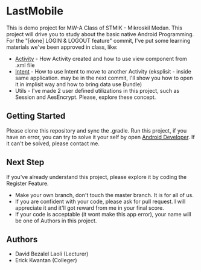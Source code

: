# LastMobile
This is demo project for MW-A Class of STMIK - Mikroskil Medan.
This project will drive you to study about the basic native Android Programming.
For the "[done] LOGIN & LOGOUT feature" commit, I've put some learning materials we've been approved in class, like:
* [Activity](https://developer.android.com/reference/android/app/Activity.html) - How Activity created and how to use view component from .xml file
* [Intent](https://developer.android.com/reference/android/content/Intent.html) - How to use Intent to move to another Activity (eksplisit - inside same application. may be in the next commit, I'll show you how to open it in implisit way and how to bring data use Bundle)
* Utils - I've made 2 user defined utilizations in this project, such as Session and AesEncrypt. Please, explore these concept.

## Getting Started
Please clone this repository and sync the .gradle. Run this project, if you have an error, you can try to solve it your self by open [Android Developer](https://developer.android.com/index.html). If it can't be solved, please contact me.

## Next Step
If you've already understand this project, please explore it by coding the Register Feature.
* Make your own branch, don't touch the master branch. It is for all of us.
* If you are confident with your code, please ask for pull request. I will appreciate it and it'll got reward from me in your final score.
* If your code is acceptable (it wont make this app error), your name will be one of Authors in this project.

## Authors
* David Bezalel Laoli (Lecturer)
* Erick Kwantan (Colleger)
